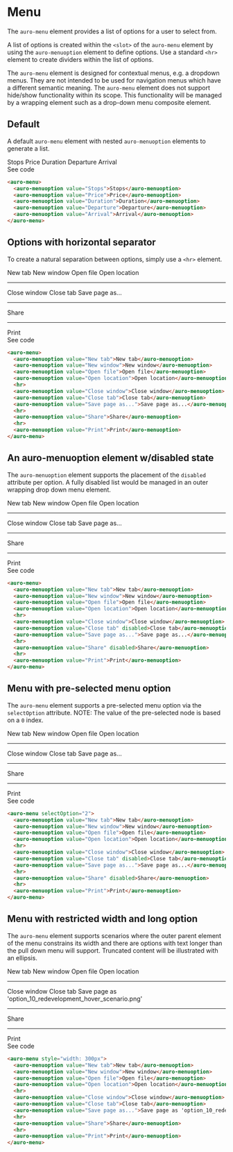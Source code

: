 # Menu

The `auro-menu` element provides a list of options for a user to select from.

A list of options is created within the `<slot>` of the `auro-menu` element by using the `auro-menuoption` element to define options. Use a standard `<hr>` element to create dividers within the list of options.

The `auro-menu` element is designed for contextual menus, e.g. a dropdown menus. They are not intended to be used for navigation menus which have a different semantic meaning. The `auro-menu` element does not support hide/show functionality within its scope. This functionality will be managed by a wrapping element such as a drop-down menu composite element.

## Default

A default `auro-menu` element with nested `auro-menuoption` elements to generate a list.

<div class="exampleWrapper">
  <!-- AURO-GENERATED-CONTENT:START (FILE:src=./partials/default.html) -->
  <!-- The below content is automatically added from ./partials/default.html -->
  <auro-menu>
    <auro-menuoption value="Stops">Stops</auro-menuoption>
    <auro-menuoption value="Price">Price</auro-menuoption>
    <auro-menuoption value="Duration">Duration</auro-menuoption>
    <auro-menuoption value="Departure">Departure</auro-menuoption>
    <auro-menuoption value="Arrival">Arrival</auro-menuoption>
  </auro-menu>
  <!-- AURO-GENERATED-CONTENT:END -->
</div>

<auro-accordion lowProfile justifyRight>
  <span slot="trigger">See code</span>

  <!-- AURO-GENERATED-CONTENT:START (CODE:src=./partials/default.html) -->
  <!-- The below code snippet is automatically added from ./partials/default.html -->
  ```html
  <auro-menu>
    <auro-menuoption value="Stops">Stops</auro-menuoption>
    <auro-menuoption value="Price">Price</auro-menuoption>
    <auro-menuoption value="Duration">Duration</auro-menuoption>
    <auro-menuoption value="Departure">Departure</auro-menuoption>
    <auro-menuoption value="Arrival">Arrival</auro-menuoption>
  </auro-menu>
  ```
  <!-- AURO-GENERATED-CONTENT:END -->

</auro-accordion>

## Options with horizontal separator

To create a natural separation between options, simply use a `<hr>` element.

<div class="exampleWrapper">
  <!-- AURO-GENERATED-CONTENT:START (FILE:src=./partials/hr.html) -->
  <!-- The below content is automatically added from ./partials/hr.html -->
  <auro-menu>
    <auro-menuoption value="New tab">New tab</auro-menuoption>
    <auro-menuoption value="New window">New window</auro-menuoption>
    <auro-menuoption value="Open file">Open file</auro-menuoption>
    <auro-menuoption value="Open location">Open location</auro-menuoption>
    <hr>
    <auro-menuoption value="Close window">Close window</auro-menuoption>
    <auro-menuoption value="Close tab">Close tab</auro-menuoption>
    <auro-menuoption value="Save page as...">Save page as...</auro-menuoption>
    <hr>
    <auro-menuoption value="Share">Share</auro-menuoption>
    <hr>
    <auro-menuoption value="Print">Print</auro-menuoption>
  </auro-menu>
  <!-- AURO-GENERATED-CONTENT:END -->
</div>

<auro-accordion lowProfile justifyRight>
  <span slot="trigger">See code</span>

  <!-- AURO-GENERATED-CONTENT:START (CODE:src=./partials/hr.html) -->
  <!-- The below code snippet is automatically added from ./partials/hr.html -->
  ```html
  <auro-menu>
    <auro-menuoption value="New tab">New tab</auro-menuoption>
    <auro-menuoption value="New window">New window</auro-menuoption>
    <auro-menuoption value="Open file">Open file</auro-menuoption>
    <auro-menuoption value="Open location">Open location</auro-menuoption>
    <hr>
    <auro-menuoption value="Close window">Close window</auro-menuoption>
    <auro-menuoption value="Close tab">Close tab</auro-menuoption>
    <auro-menuoption value="Save page as...">Save page as...</auro-menuoption>
    <hr>
    <auro-menuoption value="Share">Share</auro-menuoption>
    <hr>
    <auro-menuoption value="Print">Print</auro-menuoption>
  </auro-menu>
  ```
  <!-- AURO-GENERATED-CONTENT:END -->

</auro-accordion>

## An auro-menuoption element w/disabled state

The `auro-menuoption` element supports the placement of the `disabled` attribute per option. A fully disabled list would be managed in an outer wrapping drop down menu element.

<div class="exampleWrapper">
  <!-- AURO-GENERATED-CONTENT:START (FILE:src=./partials/disabled.html) -->
  <!-- The below content is automatically added from ./partials/disabled.html -->
  <auro-menu>
    <auro-menuoption value="New tab">New tab</auro-menuoption>
    <auro-menuoption value="New window">New window</auro-menuoption>
    <auro-menuoption value="Open file">Open file</auro-menuoption>
    <auro-menuoption value="Open location">Open location</auro-menuoption>
    <hr>
    <auro-menuoption value="Close window">Close window</auro-menuoption>
    <auro-menuoption value="Close tab" disabled>Close tab</auro-menuoption>
    <auro-menuoption value="Save page as...">Save page as...</auro-menuoption>
    <hr>
    <auro-menuoption value="Share" disabled>Share</auro-menuoption>
    <hr>
    <auro-menuoption value="Print">Print</auro-menuoption>
  </auro-menu>
  <!-- AURO-GENERATED-CONTENT:END -->
</div>

<auro-accordion lowProfile justifyRight>
  <span slot="trigger">See code</span>

  <!-- AURO-GENERATED-CONTENT:START (CODE:src=./partials/disabled.html) -->
  <!-- The below code snippet is automatically added from ./partials/disabled.html -->
  ```html
  <auro-menu>
    <auro-menuoption value="New tab">New tab</auro-menuoption>
    <auro-menuoption value="New window">New window</auro-menuoption>
    <auro-menuoption value="Open file">Open file</auro-menuoption>
    <auro-menuoption value="Open location">Open location</auro-menuoption>
    <hr>
    <auro-menuoption value="Close window">Close window</auro-menuoption>
    <auro-menuoption value="Close tab" disabled>Close tab</auro-menuoption>
    <auro-menuoption value="Save page as...">Save page as...</auro-menuoption>
    <hr>
    <auro-menuoption value="Share" disabled>Share</auro-menuoption>
    <hr>
    <auro-menuoption value="Print">Print</auro-menuoption>
  </auro-menu>
  ```
  <!-- AURO-GENERATED-CONTENT:END -->

</auro-accordion>

## Menu with pre-selected menu option

The `auro-menu` element supports a pre-selected menu option via the `selectOption` attribute. NOTE: The value of the pre-selected node is based on a `0` index.

<div class="exampleWrapper">
  <!-- AURO-GENERATED-CONTENT:START (FILE:src=./partials/preselect.html) -->
  <!-- The below content is automatically added from ./partials/preselect.html -->
  <auro-menu selectOption="2">
    <auro-menuoption value="New tab">New tab</auro-menuoption>
    <auro-menuoption value="New window">New window</auro-menuoption>
    <auro-menuoption value="Open file">Open file</auro-menuoption>
    <auro-menuoption value="Open location">Open location</auro-menuoption>
    <hr>
    <auro-menuoption value="Close window">Close window</auro-menuoption>
    <auro-menuoption value="Close tab" disabled>Close tab</auro-menuoption>
    <auro-menuoption value="Save page as...">Save page as...</auro-menuoption>
    <hr>
    <auro-menuoption value="Share" disabled>Share</auro-menuoption>
    <hr>
    <auro-menuoption value="Print">Print</auro-menuoption>
  </auro-menu>
  <!-- AURO-GENERATED-CONTENT:END -->
</div>

<auro-accordion lowProfile justifyRight>
  <span slot="trigger">See code</span>

  <!-- AURO-GENERATED-CONTENT:START (CODE:src=./partials/preselect.html) -->
  <!-- The below code snippet is automatically added from ./partials/preselect.html -->
  ```html
  <auro-menu selectOption="2">
    <auro-menuoption value="New tab">New tab</auro-menuoption>
    <auro-menuoption value="New window">New window</auro-menuoption>
    <auro-menuoption value="Open file">Open file</auro-menuoption>
    <auro-menuoption value="Open location">Open location</auro-menuoption>
    <hr>
    <auro-menuoption value="Close window">Close window</auro-menuoption>
    <auro-menuoption value="Close tab" disabled>Close tab</auro-menuoption>
    <auro-menuoption value="Save page as...">Save page as...</auro-menuoption>
    <hr>
    <auro-menuoption value="Share" disabled>Share</auro-menuoption>
    <hr>
    <auro-menuoption value="Print">Print</auro-menuoption>
  </auro-menu>
  ```
  <!-- AURO-GENERATED-CONTENT:END -->

</auro-accordion>

## Menu with restricted width and long option

The `auro-menu` element supports scenarios where the outer parent element of the menu constrains its width and there are options with text longer than the pull down menu will support. Truncated content will be illustrated with an ellipsis.

<div class="exampleWrapper">
  <!-- AURO-GENERATED-CONTENT:START (FILE:src=./partials/restrictedWidth.html) -->
  <!-- The below content is automatically added from ./partials/restrictedWidth.html -->
  <auro-menu style="width: 300px">
    <auro-menuoption value="New tab">New tab</auro-menuoption>
    <auro-menuoption value="New window">New window</auro-menuoption>
    <auro-menuoption value="Open file">Open file</auro-menuoption>
    <auro-menuoption value="Open location">Open location</auro-menuoption>
    <hr>
    <auro-menuoption value="Close window">Close window</auro-menuoption>
    <auro-menuoption value="Close tab">Close tab</auro-menuoption>
    <auro-menuoption value="Save page as...">Save page as 'option_10_redevelopment_hover_scenario.png'</auro-menuoption>
    <hr>
    <auro-menuoption value="Share">Share</auro-menuoption>
    <hr>
    <auro-menuoption value="Print">Print</auro-menuoption>
  </auro-menu>
  <!-- AURO-GENERATED-CONTENT:END -->
</div>

<auro-accordion lowProfile justifyRight>
  <span slot="trigger">See code</span>

  <!-- AURO-GENERATED-CONTENT:START (CODE:src=./partials/restrictedWidth.html) -->
  <!-- The below code snippet is automatically added from ./partials/restrictedWidth.html -->
  ```html
  <auro-menu style="width: 300px">
    <auro-menuoption value="New tab">New tab</auro-menuoption>
    <auro-menuoption value="New window">New window</auro-menuoption>
    <auro-menuoption value="Open file">Open file</auro-menuoption>
    <auro-menuoption value="Open location">Open location</auro-menuoption>
    <hr>
    <auro-menuoption value="Close window">Close window</auro-menuoption>
    <auro-menuoption value="Close tab">Close tab</auro-menuoption>
    <auro-menuoption value="Save page as...">Save page as 'option_10_redevelopment_hover_scenario.png'</auro-menuoption>
    <hr>
    <auro-menuoption value="Share">Share</auro-menuoption>
    <hr>
    <auro-menuoption value="Print">Print</auro-menuoption>
  </auro-menu>
  ```
  <!-- AURO-GENERATED-CONTENT:END -->

</auro-accordion>

